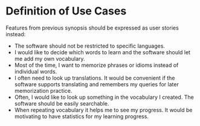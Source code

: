 Definition of Use Cases
=======================

Features from previous synopsis should be expressed as user stories instead:

-	The software should not be restricted to specific languages.
-	I would like to decide which words to learn and the software should let me add my own vocabulary.
-	Most of the time, I want to memorize phrases or idioms instead of individual words.
-	I often need to look up translations. It would be convenient if the software supports translating and remembers my queries for later memorization practice.
-	Often, I would like to look up something in the vocabulary I created. The software should be easily searchable.
-	When repeating vocabulary it helps me to see my progress. It would be motivating to have statistics for my learning progress.
